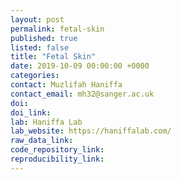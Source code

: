 ```yaml
---
layout: post
permalink: fetal-skin
published: true
listed: false
title: "Fetal Skin"
date: 2019-10-09 00:00:00 +0000
categories: 
contact: Muzlifah Haniffa
contact_email: mh32@sanger.ac.uk
doi: 
doi_link: 
lab: Haniffa Lab
lab_website: https://haniffalab.com/
raw_data_link: 
code_repository_link: 
reproducibility_link: 
---
```

